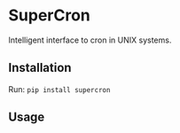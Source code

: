 # SuperCron

Intelligent interface to cron in UNIX systems.

## Installation

Run: `pip install supercron`

## Usage
